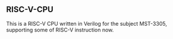 ## RISC-V-CPU
This is a RISC-V CPU written in Verilog for the subject MST-3305, supporting some of RISC-V instruction now.
